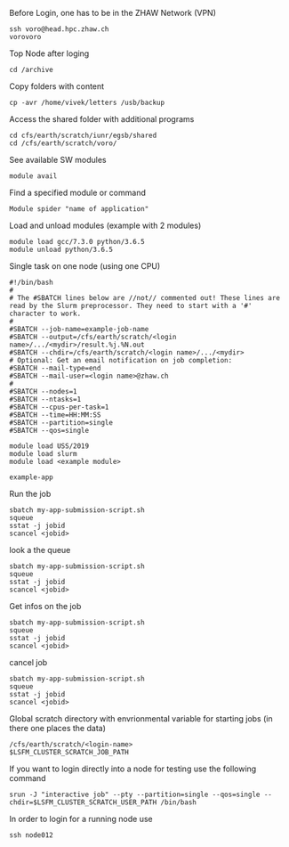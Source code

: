 Before Login, one has to be in the ZHAW Network (VPN)

	ssh voro@head.hpc.zhaw.ch
	vorovoro

Top Node after loging

	cd /archive

Copy folders with content

	cp -avr /home/vivek/letters /usb/backup

Access the shared folder with additional programs

	cd cfs/earth/scratch/iunr/egsb/shared
	cd /cfs/earth/scratch/voro/

See available SW modules

	module avail

Find a specified module or command

	Module spider "name of application"

Load and unload modules (example with 2 modules)

	module load gcc/7.3.0 python/3.6.5  
	module unload python/3.6.5

Single task on one node (using one CPU)

	#!/bin/bash
	#
	# The #SBATCH lines below are //not// commented out! These lines are read by the Slurm preprocessor. They need to start with a '#' character to work.
	#
	#SBATCH --job-name=example-job-name
	#SBATCH --output=/cfs/earth/scratch/<login name>/.../<mydir>/result.%j.%N.out
	#SBATCH --chdir=/cfs/earth/scratch/<login name>/.../<mydir>
	# Optional: Get an email notification on job completion:
	#SBATCH --mail-type=end
	#SBATCH --mail-user=<login name>@zhaw.ch
	#
	#SBATCH --nodes=1
	#SBATCH --ntasks=1
	#SBATCH --cpus-per-task=1
	#SBATCH --time=HH:MM:SS
	#SBATCH --partition=single
	#SBATCH --qos=single

	module load USS/2019
	module load slurm
	module load <example module>

	example-app

Run the job

	sbatch my-app-submission-script.sh
	squeue
	sstat -j jobid
	scancel <jobid>

look a the queue

	sbatch my-app-submission-script.sh
	squeue
	sstat -j jobid
	scancel <jobid>

Get infos on the job

	sbatch my-app-submission-script.sh
	squeue
	sstat -j jobid
	scancel <jobid>

cancel job

	sbatch my-app-submission-script.sh
	squeue
	sstat -j jobid
	scancel <jobid>

Global scratch directory with envrionmental variable for starting jobs (in there one places the data)

	/cfs/earth/scratch/<login-name>
	$LSFM_CLUSTER_SCRATCH_JOB_PATH


If you want to login directly into a node for testing use the following command

	srun -J "interactive job" --pty --partition=single --qos=single --chdir=$LSFM_CLUSTER_SCRATCH_USER_PATH /bin/bash
	
In order to login for a running node use

	ssh node012